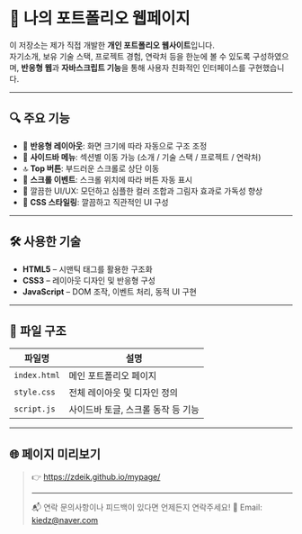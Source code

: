 # 💼 나의 포트폴리오 웹페이지

이 저장소는 제가 직접 개발한 **개인 포트폴리오 웹사이트**입니다.  
자기소개, 보유 기술 스택, 프로젝트 경험, 연락처 등을 한눈에 볼 수 있도록 구성하였으며, **반응형 웹**과 **자바스크립트 기능**을 통해 사용자 친화적인 인터페이스를 구현했습니다.

---

## 🔍 주요 기능

- 📱 **반응형 레이아웃**: 화면 크기에 따라 자동으로 구조 조정
- 📂 **사이드바 메뉴**: 섹션별 이동 가능 (소개 / 기술 스택 / 프로젝트 / 연락처)
- 🔝 **Top 버튼**: 부드러운 스크롤로 상단 이동
- 📌 **스크롤 이벤트**: 스크롤 위치에 따라 버튼 자동 표시
- 🎨 깔끔한 UI/UX: 모던하고 심플한 컬러 조합과 그림자 효과로 가독성 향상
- 🎨 **CSS 스타일링**: 깔끔하고 직관적인 UI 구성

---

## 🛠 사용한 기술

- **HTML5** – 시맨틱 태그를 활용한 구조화
- **CSS3** – 레이아웃 디자인 및 반응형 구성
- **JavaScript** – DOM 조작, 이벤트 처리, 동적 UI 구현

---

## 📁 파일 구조

| 파일명         | 설명                                |
|----------------|-------------------------------------|
| `index.html`   | 메인 포트폴리오 페이지              |
| `style.css`    | 전체 레이아웃 및 디자인 정의        |
| `script.js`    | 사이드바 토글, 스크롤 동작 등 기능  |

---

## 🌐 페이지 미리보기

> 👉 https://zdeik.github.io/mypage/
>
> ---
>
> 📬 연락
문의사항이나 피드백이 있다면 언제든지 연락주세요!
📧 Email: kiedz@naver.com

